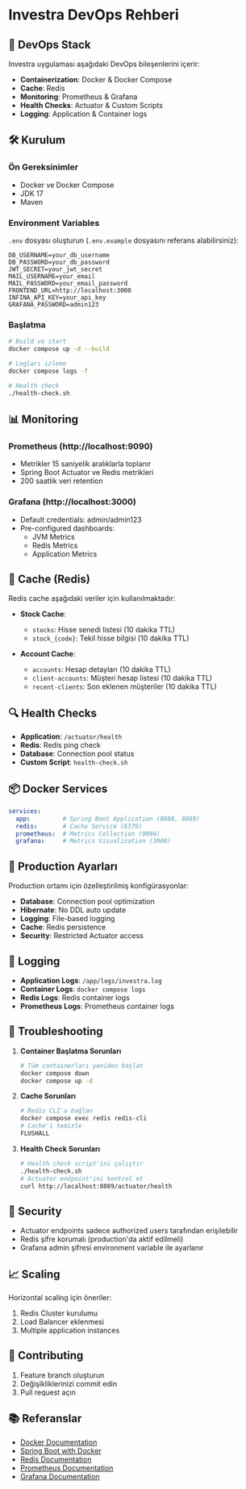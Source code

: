 # Investra DevOps Rehberi

## 🚀 DevOps Stack

Investra uygulaması aşağıdaki DevOps bileşenlerini içerir:

- **Containerization**: Docker & Docker Compose
- **Cache**: Redis
- **Monitoring**: Prometheus & Grafana
- **Health Checks**: Actuator & Custom Scripts
- **Logging**: Application & Container logs

## 🛠️ Kurulum

### Ön Gereksinimler

- Docker ve Docker Compose
- JDK 17
- Maven

### Environment Variables

`.env` dosyası oluşturun (`.env.example` dosyasını referans alabilirsiniz):

```env
DB_USERNAME=your_db_username
DB_PASSWORD=your_db_password
JWT_SECRET=your_jwt_secret
MAIL_USERNAME=your_email
MAIL_PASSWORD=your_email_password
FRONTEND_URL=http://localhost:3000
INFINA_API_KEY=your_api_key
GRAFANA_PASSWORD=admin123
```

### Başlatma

```bash
# Build ve start
docker compose up -d --build

# Logları izleme
docker compose logs -f

# Health check
./health-check.sh
```

## 📊 Monitoring

### Prometheus (http://localhost:9090)
- Metrikler 15 saniyelik aralıklarla toplanır
- Spring Boot Actuator ve Redis metrikleri
- 200 saatlik veri retention

### Grafana (http://localhost:3000)
- Default credentials: admin/admin123
- Pre-configured dashboards:
  - JVM Metrics
  - Redis Metrics
  - Application Metrics

## 🔄 Cache (Redis)

Redis cache aşağıdaki veriler için kullanılmaktadır:

- **Stock Cache**: 
  - `stocks`: Hisse senedi listesi (10 dakika TTL)
  - `stock_{code}`: Tekil hisse bilgisi (10 dakika TTL)

- **Account Cache**:
  - `accounts`: Hesap detayları (10 dakika TTL)
  - `client-accounts`: Müşteri hesap listesi (10 dakika TTL)
  - `recent-clients`: Son eklenen müşteriler (10 dakika TTL)

## 🔍 Health Checks

- **Application**: `/actuator/health`
- **Redis**: Redis ping check
- **Database**: Connection pool status
- **Custom Script**: `health-check.sh`

## 📦 Docker Services

```yaml
services:
  app:         # Spring Boot Application (8088, 8089)
  redis:       # Cache Service (6379)
  prometheus:  # Metrics Collection (9090)
  grafana:     # Metrics Visualization (3000)
```

## 🔧 Production Ayarları

Production ortamı için özelleştirilmiş konfigürasyonlar:

- **Database**: Connection pool optimization
- **Hibernate**: No DDL auto update
- **Logging**: File-based logging
- **Cache**: Redis persistence
- **Security**: Restricted Actuator access

## 📝 Logging

- **Application Logs**: `/app/logs/investra.log`
- **Container Logs**: `docker compose logs`
- **Redis Logs**: Redis container logs
- **Prometheus Logs**: Prometheus container logs

## 🚨 Troubleshooting

1. **Container Başlatma Sorunları**
   ```bash
   # Tüm containerları yeniden başlat
   docker compose down
   docker compose up -d
   ```

2. **Cache Sorunları**
   ```bash
   # Redis CLI'a bağlan
   docker compose exec redis redis-cli
   # Cache'i temizle
   FLUSHALL
   ```

3. **Health Check Sorunları**
   ```bash
   # Health check script'ini çalıştır
   ./health-check.sh
   # Actuator endpoint'ini kontrol et
   curl http://localhost:8089/actuator/health
   ```

## 🔐 Security

- Actuator endpoints sadece authorized users tarafından erişilebilir
- Redis şifre korumalı (production'da aktif edilmeli)
- Grafana admin şifresi environment variable ile ayarlanır

## 📈 Scaling

Horizontal scaling için öneriler:

1. Redis Cluster kurulumu
2. Load Balancer eklenmesi
3. Multiple application instances

## 🤝 Contributing

1. Feature branch oluşturun
2. Değişikliklerinizi commit edin
3. Pull request açın

## 📚 Referanslar

- [Docker Documentation](https://docs.docker.com/)
- [Spring Boot with Docker](https://spring.io/guides/gs/spring-boot-docker/)
- [Redis Documentation](https://redis.io/documentation)
- [Prometheus Documentation](https://prometheus.io/docs/introduction/overview/)
- [Grafana Documentation](https://grafana.com/docs/)
